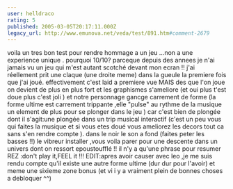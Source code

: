 ```yaml
---
user: helldraco
rating: 5
published: 2005-03-05T20:17:11.000Z
legacy_url: http://www.emunova.net/veda/test/891.htm#comment-2679
---
```

voila un tres bon test pour rendre hommage a un jeu ...non a une experience unique . pourquoi 10/10? parceque depuis des annees je n'ai jamais vu un jeu qui m'est autant scotché devant mon ecran !! j'ai réellement prit une claque (une droite meme) dans la gueule la premiere fois que j'ai joué. effectivement c'est laid a premiere vue MAIS des que l'on joue on devient de plus en plus fort et les graphismes s'ameliore (et oui plus t'est doue plus c'est joli ) et notre personnage gancge carrement de forme (la forme ultime est carrement trippante ,elle "pulse" au rythme de la musique un element de plus pour se plonger dans le jeu ) car c'est bien de plongée dont il s'agit:une plongée dans un trip musical interactif (c'est un peu vous qui faites la musique et si vous etes doué vous ameliorez les decors tout ca sans s'en rendre compte ). dans le noir le son a fond (faites peter les basses !!) le vibreur installer ,vous voila parer pour une descente dans un univers dont on ressort epoustoufflé !! il n'y a qu'une phrase pour resumer REZ :don't play it,FEEL it !!!
EDIT:apres avoir causer avec leo ,je me suis rendu compte qu'il existe une autre forme ultime (dur dur pour l'avoir) et meme une sixieme zone bonus (et vi i y a vraiment plein de bonnes choses a debloquer ^^)